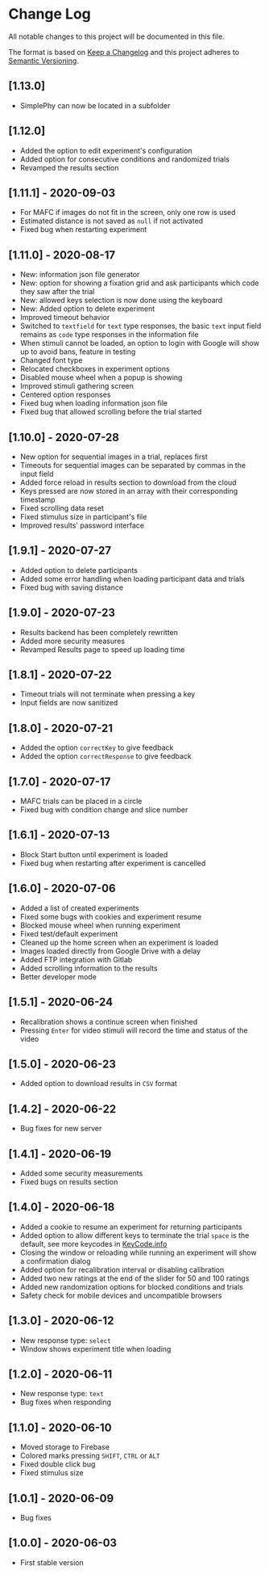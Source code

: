 # Change Log
All notable changes to this project will be documented in this file.
 
The format is based on [Keep a Changelog](http://keepachangelog.com/) and this project adheres to [Semantic Versioning](http://semver.org/).

## [1.13.0]
- SimplePhy can now be located in a subfolder

## [1.12.0]
- Added the option to edit experiment's configuration
- Added option for consecutive conditions and randomized trials
- Revamped the results section

## [1.11.1] - 2020-09-03
- For MAFC if images do not fit in the screen, only one row is used
- Estimated distance is not saved as `null` if not activated
- Fixed bug when restarting experiment

## [1.11.0] - 2020-08-17
- New: information json file generator
- New: option for showing a fixation grid and ask participants which code they saw after the trial
- New: allowed keys selection is now done using the keyboard
- New: Added option to delete experiment
- Improved timeout behavior
- Switched to `textfield` for `text` type responses, the basic `text` input field remains as `code` type responses in the information file
- When stimuli cannot be loaded, an option to login with Google will show up to avoid bans, feature in testing
- Changed font type
- Relocated checkboxes in experiment options
- Disabled mouse wheel when a popup is showing
- Improved stimuli gathering screen
- Centered option responses
- Fixed bug when loading information json file
- Fixed bug that allowed scrolling before the trial started

## [1.10.0] - 2020-07-28
- New option for sequential images in a trial, replaces first
- Timeouts for sequential images can be separated by commas in the input field
- Added force reload in results section to download from the cloud
- Keys pressed are now stored in an array with their corresponding timestamp
- Fixed scrolling data reset
- Fixed stimulus size in participant's file
- Improved results' password interface

## [1.9.1] - 2020-07-27
- Added option to delete participants
- Added some error handling when loading participant data and trials
- Fixed bug with saving distance

## [1.9.0] - 2020-07-23
- Results backend has been completely rewritten
- Added more security measures
- Revamped Results page to speed up loading time

## [1.8.1] - 2020-07-22
- Timeout trials will not terminate when pressing a key
- Input fields are now sanitized

## [1.8.0] - 2020-07-21
- Added the option `correctKey` to give feedback
- Added the option `correctResponse` to give feedback

## [1.7.0] - 2020-07-17
- MAFC trials can be placed in a circle
- Fixed bug with condition change and slice number

## [1.6.1] - 2020-07-13
- Block Start button until experiment is loaded
- Fixed bug when restarting after experiment is cancelled

## [1.6.0] - 2020-07-06
- Added a list of created experiments
- Fixed some bugs with cookies and experiment resume
- Blocked mouse wheel when running experiment
- Fixed test/default experiment
- Cleaned up the home screen when an experiment is loaded
- Images loaded directly from Google Drive with a delay
- Added FTP integration with Gitlab
- Added scrolling information to the results
- Better developer mode

## [1.5.1] - 2020-06-24
- Recalibration shows a continue screen when finished
- Pressing `Enter` for video stimuli will record the time and status of the video

## [1.5.0] - 2020-06-23
- Added option to download results in `CSV` format

## [1.4.2] - 2020-06-22
- Bug fixes for new server

## [1.4.1] - 2020-06-19
- Added some security measurements
- Fixed bugs on results section

## [1.4.0] - 2020-06-18
- Added a cookie to resume an experiment for returning participants
- Added option to allow different keys to terminate the trial ``space`` is the default, see more keycodes in [KeyCode.info](https://keycode.info/)
- Closing the window or reloading while running an experiment will show a confirmation dialog
- Added option for recalibration interval or disabling calibration
- Added two new ratings at the end of the slider for 50 and 100 ratings
- Added new randomization options for blocked conditions and trials
- Safety check for mobile devices and uncompatible browsers

## [1.3.0] - 2020-06-12
- New response type: ``select``
- Window shows experiment title when loading

## [1.2.0] - 2020-06-11
- New response type: ``text``
- Bug fixes when responding

## [1.1.0] - 2020-06-10
- Moved storage to Firebase
- Colored marks pressing ``SHIFT``, ``CTRL`` or ``ALT``
- Fixed double click bug
- Fixed stimulus size

## [1.0.1] - 2020-06-09
- Bug fixes

## [1.0.0] - 2020-06-03
- First stable version